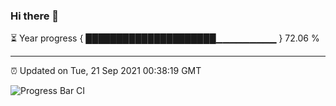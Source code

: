 ### Hi there 👋

⏳ Year progress { █████████████████████▁▁▁▁▁▁▁▁▁ } 72.06 %

---

⏰ Updated on Tue, 21 Sep 2021 00:38:19 GMT

![Progress Bar CI](https://github.com/liununu/liununu/workflows/Progress%20Bar%20CI/badge.svg)
